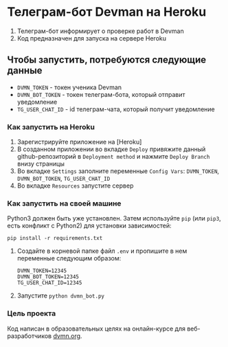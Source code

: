# Телеграм-бот Devman на Heroku

1. Телеграм-бот информирует о проверке работ в Devman 
2. Код предназначен для запуска на сервере Heroku

## Чтобы запустить, потребуются следующие данные

* `DVMN_TOKEN` - токен ученика Devman
* `DVMN_BOT_TOKEN` - токен телеграм-бота, который отправит уведомление
* `TG_USER_CHAT_ID` - id телеграм-чата, который получит уведомление

### Как запустить на Heroku

1. Зарегистрируйте приложение на [Heroku]
2. В созданном приложении во вкладке `Deploy`
привяжите данный github-репозиторий в `Deployment method`
и нажмите `Deploy Branch` внизу страницы
3. Во вкладке `Settings` заполните переменные `Config Vars`: `DVMN_TOKEN`, `DVMN_BOT_TOKEN`, `TG_USER_CHAT_ID`
4. Во вкладке `Resources` запустите сервер

### Как запустить на своей машине

Python3 должен быть уже установлен. 
Затем используйте `pip` (или `pip3`, есть конфликт с Python2) для установки зависимостей:
```
pip install -r requirements.txt
```

1. Создайте в корневой папке файл ```.env``` и пропишите в нем переменные следующим образом:  
    ```
    DVMN_TOKEN=12345
    DVMN_BOT_TOKEN=12345
    TG_USER_CHAT_ID=12345
    ```

2. Запустите ```python dvmn_bot.py```


### Цель проекта

Код написан в образовательных целях на онлайн-курсе для веб-разработчиков [dvmn.org](https://dvmn.org/).
